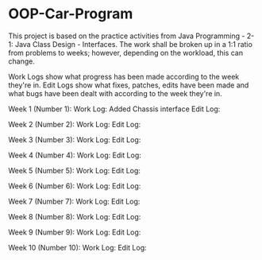 # OOP-Car-Program
This project is based on the practice activities from Java Programming - 2-1: Java Class Design - Interfaces.
The work shall be broken up in a 1:1 ratio from problems to weeks; however, depending on the workload, this can change.

Work Logs show what progress has been made according to the week they're in.
Edit Logs show what fixes, patches, edits have been made and what bugs have been dealt with according to the week they're in.


Week 1 (Number 1):
Work Log: Added Chassis interface
Edit Log:

Week 2 (Number 2):
Work Log:
Edit Log:

Week 3 (Number 3):
Work Log:
Edit Log:

Week 4 (Number 4):
Work Log:
Edit Log:

Week 5 (Number 5):
Work Log:
Edit Log:

Week 6 (Number 6):
Work Log:
Edit Log:

Week 7 (Number 7):
Work Log:
Edit Log:

Week 8 (Number 8):
Work Log:
Edit Log:

Week 9 (Number 9):
Work Log:
Edit Log:

Week 10 (Number 10):
Work Log:
Edit Log:

